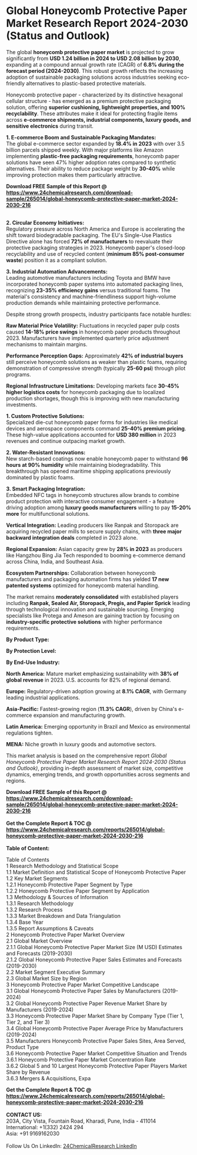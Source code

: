 <h1>Global Honeycomb Protective Paper Market Research Report 2024-2030 (Status and Outlook)</h1><p>The global <strong>honeycomb protective paper market</strong> is projected to grow significantly from <strong>USD 1.24 billion in 2024 to USD 2.08 billion by 2030</strong>, expanding at a compound annual growth rate (CAGR) of <strong>6.8% during the forecast period (2024-2030)</strong>. This robust growth reflects the increasing adoption of sustainable packaging solutions across industries seeking eco-friendly alternatives to plastic-based protective materials.</p><p>Honeycomb protective paper - characterized by its distinctive hexagonal cellular structure - has emerged as a premium protective packaging solution, offering <strong>superior cushioning, lightweight properties, and 100% recyclability</strong>. These attributes make it ideal for protecting fragile items across <strong>e-commerce shipments, industrial components, luxury goods, and sensitive electronics</strong> during transit.</p><p><strong>1. E-commerce Boom and Sustainable Packaging Mandates:</strong><br>
The global e-commerce sector expanded by <strong>18.4% in 2023</strong> with over 3.5 billion parcels shipped weekly. With major platforms like Amazon implementing <strong>plastic-free packaging requirements</strong>, honeycomb paper solutions have seen 47% higher adoption rates compared to synthetic alternatives. Their ability to reduce package weight by <strong>30-40%</strong> while improving protection makes them particularly attractive.</p><div><b>Download FREE Sample of this Report @ 
            <a href="https://www.24chemicalresearch.com/download-sample/265014/global-honeycomb-protective-paper-market-2024-2030-216">
            https://www.24chemicalresearch.com/download-sample/265014/global-honeycomb-protective-paper-market-2024-2030-216</a></b></div><br><p><strong>2. Circular Economy Initiatives:</strong><br>
Regulatory pressure across North America and Europe is accelerating the shift toward biodegradable packaging. The EU's Single-Use Plastics Directive alone has forced <strong>72% of manufacturers</strong> to reevaluate their protective packaging strategies in 2023. Honeycomb paper's closed-loop recyclability and use of recycled content (<strong>minimum 85% post-consumer waste</strong>) position it as a compliant solution.</p><p><strong>3. Industrial Automation Advancements:</strong><br>
Leading automotive manufacturers including Toyota and BMW have incorporated honeycomb paper systems into automated packaging lines, recognizing <strong>23-35% efficiency gains</strong> versus traditional foams. The material's consistency and machine-friendliness support high-volume production demands while maintaining protective performance.</p><p>Despite strong growth prospects, industry participants face notable hurdles:</p><p><strong>Raw Material Price Volatility:</strong> Fluctuations in recycled paper pulp costs caused <strong>14-18% price swings</strong> in honeycomb paper products throughout 2023. Manufacturers have implemented quarterly price adjustment mechanisms to maintain margins.</p><p><strong>Performance Perception Gaps:</strong> Approximately <strong>42% of industrial buyers</strong> still perceive honeycomb solutions as weaker than plastic foams, requiring demonstration of compressive strength (typically <strong>25-60 psi</strong>) through pilot programs.</p><p><strong>Regional Infrastructure Limitations:</strong> Developing markets face <strong>30-45% higher logistics costs</strong> for honeycomb packaging due to localized production shortages, though this is improving with new manufacturing investments.</p><p><strong>1. Custom Protective Solutions:</strong><br>
Specialized die-cut honeycomb paper forms for industries like medical devices and aerospace components command <strong>25-40% premium pricing</strong>. These high-value applications accounted for <strong>USD 380 million</strong> in 2023 revenues and continue outpacing market growth.</p><p><strong>2. Water-Resistant Innovations:</strong><br>
New starch-based coatings now enable honeycomb paper to withstand <strong>96 hours at 90% humidity</strong> while maintaining biodegradability. This breakthrough has opened maritime shipping applications previously dominated by plastic foams.</p><p><strong>3. Smart Packaging Integration:</strong><br>
Embedded NFC tags in honeycomb structures allow brands to combine product protection with interactive consumer engagement - a feature driving adoption among <strong>luxury goods manufacturers</strong> willing to pay <strong>15-20% more</strong> for multifunctional solutions.</p><p><strong>Vertical Integration:</strong> Leading producers like Ranpak and Storopack are acquiring recycled paper mills to secure supply chains, with <strong>three major backward integration deals</strong> completed in 2023 alone.</p><p><strong>Regional Expansion:</strong> Asian capacity grew by <strong>28% in 2023</strong> as producers like Hangzhou Bing Jia Tech responded to booming e-commerce demand across China, India, and Southeast Asia.</p><p><strong>Ecosystem Partnerships:</strong> Collaboration between honeycomb manufacturers and packaging automation firms has yielded <strong>17 new patented systems</strong> optimized for honeycomb material handling.</p><p>The market remains <strong>moderately consolidated</strong> with established players including <strong>Ranpak, Sealed Air, Storopack, Pregis, and Papier Sprick</strong> leading through technological innovation and sustainable sourcing. Emerging specialists like Protega and Ameson are gaining traction by focusing on <strong>industry-specific protective solutions</strong> with higher performance requirements.</p><p><strong>By Product Type:</strong></p><p><strong>By Protection Level:</strong></p><p><strong>By End-Use Industry:</strong></p><p><strong>North America:</strong> Mature market emphasizing sustainability with <strong>38% of global revenue</strong> in 2023. U.S. accounts for 82% of regional demand.</p><p><strong>Europe:</strong> Regulatory-driven adoption growing at <strong>8.1% CAGR</strong>, with Germany leading industrial applications.</p><p><strong>Asia-Pacific:</strong> Fastest-growing region (<strong>11.3% CAGR</strong>), driven by China's e-commerce expansion and manufacturing growth.</p><p><strong>Latin America:</strong> Emerging opportunity in Brazil and Mexico as environmental regulations tighten.</p><p><strong>MENA:</strong> Niche growth in luxury goods and automotive sectors.</p><p>This market analysis is based on the comprehensive report <em>Global Honeycomb Protective Paper Market Research Report 2024-2030 (Status and Outlook)</em>, providing in-depth assessment of market size, competitive dynamics, emerging trends, and growth opportunities across segments and regions.</p><div><b>Download FREE Sample of this Report @ 
            <a href="https://www.24chemicalresearch.com/download-sample/265014/global-honeycomb-protective-paper-market-2024-2030-216">
            https://www.24chemicalresearch.com/download-sample/265014/global-honeycomb-protective-paper-market-2024-2030-216</a></b></div><br><div><b>Get the Complete Report & TOC @ 
            <a href="https://www.24chemicalresearch.com/reports/265014/global-honeycomb-protective-paper-market-2024-2030-216">
            https://www.24chemicalresearch.com/reports/265014/global-honeycomb-protective-paper-market-2024-2030-216</a></b></div><br>
            <b>Table of Content:</b><p>Table of Contents<br />
1 Research Methodology and Statistical Scope<br />
1.1 Market Definition and Statistical Scope of Honeycomb Protective Paper<br />
1.2 Key Market Segments<br />
1.2.1 Honeycomb Protective Paper Segment by Type<br />
1.2.2 Honeycomb Protective Paper Segment by Application<br />
1.3 Methodology & Sources of Information<br />
1.3.1 Research Methodology<br />
1.3.2 Research Process<br />
1.3.3 Market Breakdown and Data Triangulation<br />
1.3.4 Base Year<br />
1.3.5 Report Assumptions & Caveats<br />
2 Honeycomb Protective Paper Market Overview<br />
2.1 Global Market Overview<br />
2.1.1 Global Honeycomb Protective Paper Market Size (M USD) Estimates and Forecasts (2019-2030)<br />
2.1.2 Global Honeycomb Protective Paper Sales Estimates and Forecasts (2019-2030)<br />
2.2 Market Segment Executive Summary<br />
2.3 Global Market Size by Region<br />
3 Honeycomb Protective Paper Market Competitive Landscape<br />
3.1 Global Honeycomb Protective Paper Sales by Manufacturers (2019-2024)<br />
3.2 Global Honeycomb Protective Paper Revenue Market Share by Manufacturers (2019-2024)<br />
3.3 Honeycomb Protective Paper Market Share by Company Type (Tier 1, Tier 2, and Tier 3)<br />
3.4 Global Honeycomb Protective Paper Average Price by Manufacturers (2019-2024)<br />
3.5 Manufacturers Honeycomb Protective Paper Sales Sites, Area Served, Product Type<br />
3.6 Honeycomb Protective Paper Market Competitive Situation and Trends<br />
3.6.1 Honeycomb Protective Paper Market Concentration Rate<br />
3.6.2 Global 5 and 10 Largest Honeycomb Protective Paper Players Market Share by Revenue<br />
3.6.3 Mergers & Acquisitions, Expa</p><div><b>Get the Complete Report & TOC @ 
            <a href="https://www.24chemicalresearch.com/reports/265014/global-honeycomb-protective-paper-market-2024-2030-216">
            https://www.24chemicalresearch.com/reports/265014/global-honeycomb-protective-paper-market-2024-2030-216</a></b></div><br><b>CONTACT US:</b><br>
            203A, City Vista, Fountain Road, Kharadi, Pune, India - 411014<br>
            International: +1(332) 2424 294<br>
            Asia: +91 9169162030 <br><br>
            Follow Us On LinkedIn: <a href="https://www.linkedin.com/company/24chemicalresearch/">24ChemicalResearch LinkedIn</a>